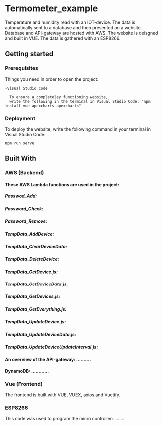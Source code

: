 # Termometer_example

Temperature and humidity read with an IOT-device. The data is automatically sent to a database and then presented on a website. Database and API-gateway are hosted with AWS. The website is deisgned and built in VUE. The data is gathered with an ESP8266. 

## Getting started

### Prerequisites

Things you need in order to open the project:

```
-Visual Studio Code

  To ensure a completeley functioning website, 
  write the following in the terminal in Visual Studio Code: "npm install vue-apexcharts apexcharts"
```

### Deployment

To deploy the website, write the following command in your terminal in Visual Studio Code:

```
npm run serve
```

## Built With

### AWS (Backend)

#### These AWS Lambda functions are used in the project: 

##### Passwod_Add:

##### Password_Check:

##### Password_Remove:

##### TempData_AddDevice:

##### TempData_ClearDeviceData:

##### TempData_DeleteDevice:

##### TempData_GetDevice.js:

##### TempData_GetDeviceData.js:

##### TempData_GetDevices.js:

##### TempData_GetEverything.js:

##### TempData_UpdateDevice.js:

##### TempData_UpdateDeviceData.js:

##### TempData_UpdateDeviceUpdateInterval.js:

#### An overview of the API-gateway: ..........

#### DynamoDB: ............

### Vue (Frontend)

The frontend is built with VUE, VUEX, axios and Vuetify.

### ESP8266

This code was used to program the micro controller: ........
